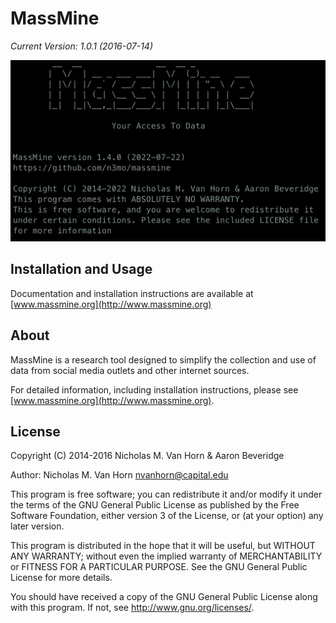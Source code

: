 # MassMine

*Current Version: 1.0.1 (2016-07-14)*

![Splash Screen](https://github.com/n3mo/massmine/raw/master/img/splash.png)

## Installation and Usage
Documentation and installation instructions are available at [www.massmine.org](http://www.massmine.org)

## About
MassMine is a research tool designed to simplify the collection and use of data from social media outlets and other internet sources.

For detailed information, including installation instructions, please see [www.massmine.org](http://www.massmine.org).

## License

Copyright (C) 2014-2016 Nicholas M. Van Horn & Aaron Beveridge

Author: Nicholas M. Van Horn <nvanhorn@capital.edu>

This program is free software; you can redistribute it and/or modify
it under the terms of the GNU General Public License as published by
the Free Software Foundation, either version 3 of the License, or
(at your option) any later version.

This program is distributed in the hope that it will be useful,
but WITHOUT ANY WARRANTY; without even the implied warranty of
MERCHANTABILITY or FITNESS FOR A PARTICULAR PURPOSE.  See the
GNU General Public License for more details.

You should have received a copy of the GNU General Public License
along with this program.  If not, see <http://www.gnu.org/licenses/>.
